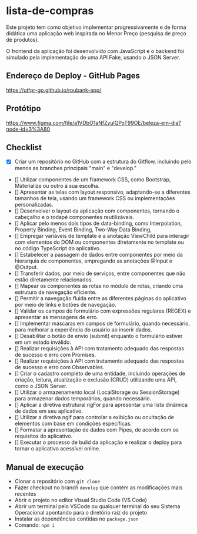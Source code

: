 # lista-de-compras

Este projeto tem como objetivo implementar progressivamente e de forma didática uma aplicação web inspirada no Menor Preço (pesquisa de preço de produtos).

O frontend da aplicação foi desenvolvido com JavaScript e o backend foi simulado pela implementação de uma API Fake, usando o JSON Server.

## Endereço de Deploy - GitHub Pages

https://utfpr-gp.github.io/roubank-app/

## Protótipo

https://www.figma.com/file/a1VDbO1aNfZyulQPxT99OE/beleza-em-dia?node-id=3%3A80

## Checklist

- [X] Criar um repositório no GitHub com a estrutura do Gitflow, incluindo pelo menos as branches principais "main" e "develop."
- [] Utilizar componentes de um framework CSS, como Bootstrap, Materialize ou outro à sua escolha.
- [] Apresentar as telas com layout responsivo, adaptando-se a diferentes tamanhos de tela, usando um framework CSS ou implementações personalizadas.
- [] Desenvolver o layout da aplicação com componentes, tornando o cabeçalho e o rodapé componentes reutilizáveis.
- [] Aplicar pelo menos dois tipos de data-binding, como Interpolation, Property Binding, Event Binding, Two-Way Data Binding, 
- [] Empregar variáveis de template e a anotação ViewChild para interagir com elementos do DOM ou componentes diretamente no template ou no código TypeScript do aplicativo.
- [] Estabelecer a passagem de dados entre componentes por meio da hierarquia de componentes, empregando as anotações @Input e @Output.
- [] Transferir dados, por meio de serviços, entre componentes que não estão diretamente relacionados.
- [] Mapear os componentes às rotas no módulo de rotas, criando uma estrutura de navegação eficiente.
- [] Permitir a navegação fluida entre as diferentes páginas do aplicativo por meio de links e botões de navegação.
- [] Validar os campos do formulário com expressões regulares (REGEX) e apresentar as mensagens de erro.
- [] Implementar máscaras em campos de formulário, quando necessário, para melhorar a experiência do usuário ao inserir dados.
- [] Desabilitar o botão de envio (submit) enquanto o formulário estiver em um estado inválido.
- [] Realizar requisições à API com tratamento adequado das respostas de sucesso e erro com Promises.
- [] Realizar requisições à API com tratamento adequado das respostas de sucesso e erro com Observables.
- [] Criar o cadastro completo de uma entidade, incluindo operações de criação, leitura, atualização e exclusão (CRUD) utilizando uma API, como o JSON Server.
- [] Utilizar o armazenamento local (LocalStorage ou SessionStorage) para armazenar dados temporários, quando necessário.
- [] Aplicar a diretiva estrutural ngFor para apresentar uma lista dinâmica de dados em seu aplicativo.
- [] Utilizar a diretiva ngIf para controlar a exibição ou ocultação de elementos com base em condições específicas.
- [] Formatar a apresentação de dados com Pipes, de acordo com os requisitos do aplicativo.
- [] Executar o processo de build da aplicação e realizar o deploy para tornar o aplicativo acessível online.

## Manual de execução
- Clonar o repositório com `git clone`
- Fazer checkout no branch `develop` que contém as modificações mais recentes
- Abrir o projeto no editor Visual Studio Code (VS Code)
- Abrir um terminal pelo VSCode ou qualquer terminal do seu Sistema Operacional apontando para o diretório raiz do projeto 
- Instalar as dependências contidas no `package.json`
- Comando: `npm i`
